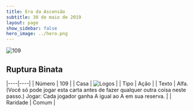 ```yaml
---
title: Era da Ascensão
subtitle: 30 de maio de 2019
layout: page
show_sidebar: false
hero_image: ../hero.png
---
```


![109](https://cdn.keyforgegame.com/media/card_front/pt/435_109_8JQVW9QFWQP6_pt.png)

## Ruptura Binata

|----|----|
| Número | 109 |
| Casa | ![Logos](https://archonarcana.com/images/thumb/c/ce/Logos.png/22px-Logos.png "Logos") |
| Tipo | Ação |
| Texto | Alfa. (Você só pode jogar esta carta antes de fazer qualquer outra coisa neste passo.) Jogar: Cada jogador ganha A igual ao A em sua reserva. |
| Raridade | Comum |
